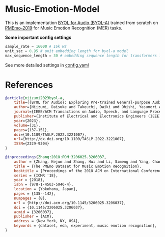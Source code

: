 # Music-Emotion-Model

This is an implementation [BYOL for Audio (BYOL-A)](https://github.com/nttcslab/byol-a) trained from scratch on [PMEmo-2019](https://www.next.zju.edu.cn/archive/pmemo/) for Music Emotion Recognition (MER) tasks.

**Some important config settings**
```python
sample_rate = 16000 # 16k Hz
unit_sec = 0.95 # unit embedding length for byol-a model
max_sequence_length = 30 # embedding sequence length for transformers layers
```
See more detailed settings in [config.yaml](./byol-a/config.yaml)

# References

```BibTeX
@article{niizumi2023byol-a,
    title={{BYOL for Audio}: Exploring Pre-trained General-purpose Audio Representations},
    author={Niizumi, Daisuke and Takeuchi, Daiki and Ohishi, Yasunori and Harada, Noboru and Kashino, Kunio},
    journal={IEEE/ACM Transactions on Audio, Speech, and Language Processing}, 
    publisher={Institute of Electrical and Electronics Engineers (IEEE)},
    year={2023},
    volume={31},
    pages={137–151},
    doi={10.1109/TASLP.2022.3221007},
    url={http://dx.doi.org/10.1109/TASLP.2022.3221007},
    ISSN={2329-9304}
}
```

```BibTeX
@inproceedings{Zhang:2018:PDM:3206025.3206037,
    author = {Zhang, Kejun and Zhang, Hui and Li, Simeng and Yang, Changyuan and Sun, Lingyun},
    title = {The PMEmo Dataset for Music Emotion Recognition},
    booktitle = {Proceedings of the 2018 ACM on International Conference on Multimedia Retrieval},
    series = {ICMR '18},
    year = {2018},
    isbn = {978-1-4503-5046-4},
    location = {Yokohama, Japan},
    pages = {135--142},
    numpages = {8},
    url = {http://doi.acm.org/10.1145/3206025.3206037},
    doi = {10.1145/3206025.3206037},
    acmid = {3206037},
    publisher = {ACM},
    address = {New York, NY, USA},
    keywords = {dataset, eda, experiment, music emotion recognition},
} 
```